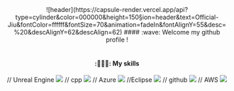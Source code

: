 <div align="center"> 
![header](https://capsule-render.vercel.app/api?type=cylinder&color=000000&height=150&section=header&text=Official-Jiu&fontColor=ffffff&fontSize=70&animation=fadeIn&fontAlignY=55&desc=%20&descAlignY=62&descAlign=62)
####  :wave: Welcome my github profile !

<br/>
<br/>

####  :🧑🏻‍💻: My skills

// Unreal Engine
<img src="https://img.shields.io/badge/Unreal-0E1128?style=for-the-badge&logo=unrealengine&logoColor=white">
// cpp
<img src="https://img.shields.io/badge/C++-00599C?style=for-the-badge&logo=cplusplus&logoColor=white">
// Azure
<img src="https://img.shields.io/badge/Azure-0078D4?style=for-the-badge&logo=microsoftazure&logoColor=white">
//Eclipse
<img src="https://img.shields.io/badge/Docker-2496ED?style=for-the-badge&logo=docker&logoColor=white">
// github
<img src="https://img.shields.io/badge/github-181717?style=for-the-badge&logo=github&logoColor=white">
// AWS
<img src="https://img.shields.io/badge/AWS-232F3E?style=for-the-badge&logo=aws&logoColor=white">

</div>
